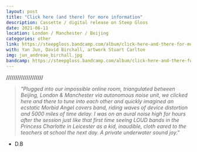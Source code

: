 ```yaml
---
layout: post
title: "Click here (and there) for more information"
description: Cassette / digital release on Steep Gloss
date: 2021-06-11
location: London / Manchester / Beijing
categories: other
link: https://steepgloss.bandcamp.com/album/click-here-and-there-for-more-information
with: Yan Jun, David Birchall, artwork Stuart Carlton
img: jun_andreae_birchall.jpg
bandcamp: https://steepgloss.bandcamp.com/album/click-here-and-there-for-more-information
---
```

////////////////////

>*"Plugged into our impossible online room, triangulated between Beijing, London & Manchester via autonomous noise unit, we clicked here and there to tune into each other and quickly imagined an ecstatic Morbid Angel covers band, riding waves of device distortion and 5000 miles of time delay. I was on an aural noise high for hours after the session just like that first time seeing LOUD bands in the Princess Charlotte in Leicester as a kid, inaudible, cloth eared to the teachers at school the next day. A private underwater sound joy."*

- D.B